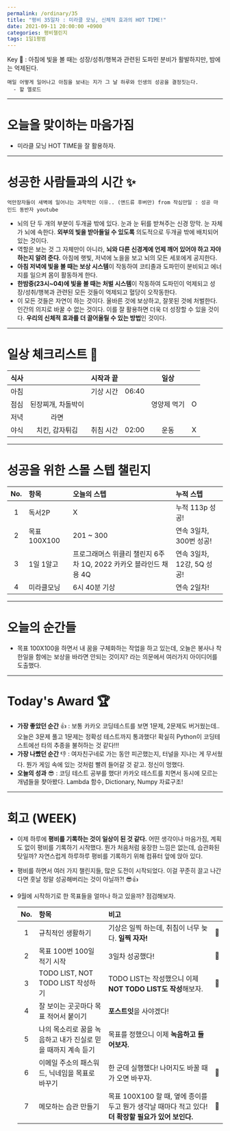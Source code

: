 ```yaml
---
permalink: /ordinary/35
title: "평비 35일차 : 미라클 모닝, 신체적 효과의 HOT TIME!"
date: 2021-09-11 20:00:00 +0900
categories: 평비챌린지
tags: 1일1평범
---  
```

Key 🔑 : 아침에 빛을 볼 때는 성장/성취/행복과 관련된 도파민 분비가 활발하지만, 밤에는 억제된다.  
```
매일 어떻게 일어나고 아침을 보내는 지가 그 날 하루와 인생의 성공을 결정짓는다.
  - 할 엘로드
```

---
# 오늘을 맞이하는 마음가짐
- 미라클 모닝 HOT TIME을 잘 활용하자.  

---
# 성공한 사람들과의 시간 ✨
`억만장자들이 새벽에 일어나는 과학적인 이유.. (앤드류 후버만) from 작심만일 : 성공 마인드 동반자 youtube`  
- 뇌의 단 두 개의 부분이 두개골 밖에 있다. 눈과 눈 뒤를 받쳐주는 신경 망막. 눈 자체가 뇌에 속한다. **외부의 빛을 받아들일 수 있도록** 의도적으로 두개골 밖에 배치되어 있는 것이다.  
- 역할은 보는 것 그 자체만이 아니라, **뇌와 다른 신경계에 언제 깨어 있어야 하고 자야 하는지 알려 준다.** 아침에 햇빛, 저녁에 노을을 보고 뇌의 모든 세포에게 공지한다.  
- **아침 저녁에 빛을 볼 때는 보상 시스템**이 작동하여 코티졸과 도파민이 분비되고 에너지를 일으켜 몸이 활동하게 한다.  
- **한밤중(23시~04)에 빛을 볼 때는 처벌 시스템**이 작동하여 도파민이 억제되고 성장/성취/행복과 관련된 모든 것들이 억제되고 혈당이 오작동한다.  
- 이 모든 것들은 자연이 하는 것이다. 올바른 것에 보상하고, 잘못된 것에 처벌한다. 인간의 의지로 바꿀 수 없는 것이다. 이를 잘 활용하면 더욱 더 성장할 수 있을 것이다. **우리의 신체적 효과를 더 끌어올릴 수 있는 방법**인 것이다.  

---
# 일상 체크리스트 📃

| 식사 |  | 시작과 끝 |  | 일상 |  |
|:----:|:----:|:----:|:----:|:----:|:----:|
| 아침 |  | 기상 시간 | 06:40 |  |  |
| 점심 | 된장찌개, 차돌박이 |  |  | 영양제 먹기 | O |
| 저녁 | 라면 |  |  |  |  |
| 야식 | 치킨, 감자튀김 | 취침 시간 | 02:00 | 운동 | X |

---
# 성공을 위한 스몰 스텝 챌린지

| No. | 항목 | 오늘의 스텝 | 누적 스텝 |
|:----:|:----|:----|:----|
| 1 | 독서2P | X | 누적 113p 성공! |
| 2 | 목표 100X100 | 201 ~ 300 | 연속 3일차, 300번 성공! |
| 3 | 1일 1알고 | 프로그래머스 위클리 챌린지 6주차 1Q, 2022 카카오 블라인드 채용 4Q | 연속 3일차, 12강, 5Q 성공! |
| 4 | 미라클모닝 | 6시 40분 기상 | 연속 2일차! |

---
# 오늘의 순간들
- 목표 100X100을 하면서 내 꿈을 구체화하는 작업을 하고 있는데, 오늘은 봉사나 착한일을 함에는 보상을 바라면 안되는 것이지? 라는 의문에서 여러가지 아이디어를 도출했다.  

---
# Today's Award 🏆
- **가장 좋았던 순간** 👍 : 보통 카카오 코딩테스트를 보면 1문제, 2문제도 버거웠는데.. 오늘은 3문제 풀고 1문제는 정확성 테스트까지 통과했다! 확실히 Python이 코딩테스트에선 타의 추종을 불허하는 것 같다!!!  
- **가장 나빴던 순간** 👎 : 여자친구네로 가는 동안 피곤했는지, 터널을 지나는 게 무서웠다. 뭔가 게임 속에 있는 것처럼 빨려 들어갈 것 같고. 정신이 멍했다.  
- **오늘의 성과** 😎 : 코딩 테스트 공부를 했다! 카카오 테스트를 치면서 동시에 모르는 개념들을 찾아봤다. Lambda 함수, Dictionary, Numpy 자료구조!  

---
# 회고 (WEEK)
- 이제 하루에 **평비를 기록하는 것이 일상이 된 것 같다.** 어떤 생각이나 마음가짐, 계획도 없이 평비를 기록하기 시작했다. 뭔가 처음처럼 웅장한 느낌은 없는데, 습관화된 탓일까? 자연스럽게 하루하루 평비를 기록하기 위해 컴퓨터 앞에 앉아 있다.  
- 평비를 하면서 여러 가지 챌린지들, 많은 도전이 시작되었다. 이걸 꾸준히 끌고 나간다면 훗날 정말 성공해버리는 것이 아닐까?! 😎👍  
- 9월에 시작하기로 한 목표들을 얼마나 하고 있을까? 점검해보자.  

  | No. | 항목 | 비고 |  |
  |:----:|:----|:----|:----:|
  | 1 | 규칙적인 생활하기 | 기상은 일찍 하는데, 취침이 너무 늦다. **일찍 자자!** | 🥈 |
  | 2 | 목표 100번 100일 적기 시작 | 3일차 성공했다! | 🥇 |
  | 3 | TODO LIST, NOT TODO LIST 작성하기 | TODO LIST는 작성했으니 이제 **NOT TODO LIST도 작성**해보자. | 🥈 |
  | 4 | 잘 보이는 곳곳마다 목표 적어서 붙이기 | **포스트잇**을 사야겠다! |  |
  | 5 | 나의 목소리로 꿈을 녹음하고 내가 진실로 믿을 때까지 계속 듣기 | 목표를 정했으니 이제 **녹음하고 들어보자.** |  |
  | 6 | 이메일 주소의 패스워드, 닉네임을 목표로 바꾸기  | 한 군데 실행했다! 나머지도 바꿀 때가 오면 바꾸자. | 🥉 |
  | 7 | 메모하는 습관 만들기 | 목표 100X100 할 때, 옆에 종이를 두고 뭔가 생각날 때마다 적고 있다! **더 확장할 필요가 있어 보인다.** | 🥉 |